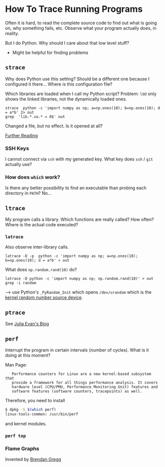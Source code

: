 # How To Trace Running Programs

Often it is hard, to read the complete source code to find out what is going on, why something fails, etc.
Observe what your program actually does, in reality.

But I do Python.
Why should I care about that low level stuff?

* Might be helpful for finding problems

## `strace`

Why does Python use this setting? Should be a different one because I configured it there...
Where is this configuration file?

Which libraries are loaded when I call my Python script?
Problem: `ldd` only shows the linked libraries, not the dynamically loaded ones.

    strace  python -c 'import numpy as np; a=np.ones(10); b=np.ones(10); d = a*b' 2> out
    grep  'lib.*.so.* = 0$' out
    

Changed a file, but no effect. Is it opened at all?

[Further Reading](http://hokstad.com/5-simple-ways-to-troubleshoot-using-strace)


### SSH Keys

I cannot connect via `ssh` with my generated key.
What key does `ssh` / `git` actually use?

### How does `which` work?

Is there any better possibility to find an executable than probing each directory in `PATH`?
No...

## `ltrace`

My program calls a library.
Which functions are really called?
How often?
Where is the actual code executed?


### `latrace`

Also observe inter-library calls.

    latrace -D -p  python -c 'import numpy as np; a=np.ones(10); b=np.ones(10); d = a*b' > out


What does `np.random.rand(10)` do?

    latrace -D python -c 'import numpy as np; np.random.rand(10)' > out
    grep -i random

--> use Python's `_PyRandom_Init` which opens `/dev/urandom` which is the
[kernel random number source device](https://linux.die.net/man/4/urandom).

## `ptrace`

See [Julia Evan's Blog](https://jvns.ca/blog/2016/06/12/a-weird-system-call-process-vm-readv/)

## `perf`

Interrupt the program in certain intervals (number of cycles).
What is it doing at this moment?

Man Page:

       Performance counters for Linux are a new kernel-based subsystem that
       provide a framework for all things performance analysis. It covers
       hardware level (CPU/PMU, Performance Monitoring Unit) features and
       software features (software counters, tracepoints) as well.

Therefore, you need to install

```bash
$ dpkg -S $(which perf)
linux-tools-common: /usr/bin/perf
```

and kernel modules.


### `perf top`

### Flame Graphs

Invented by [Brendan Gregg](http://www.brendangregg.com/FlameGraphs/cpuflamegraphs.html)
